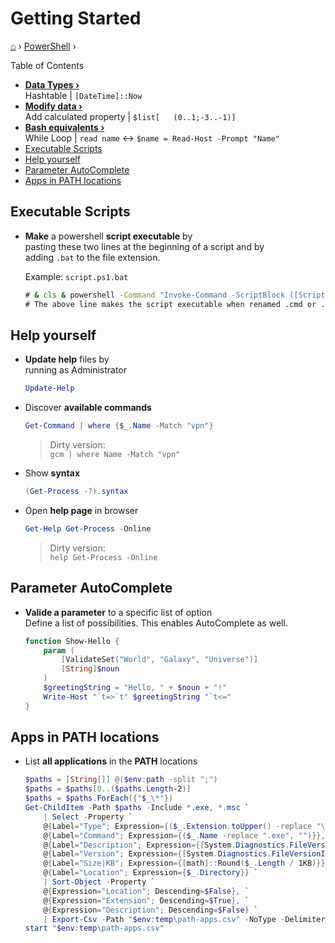 <h1> Getting Started </h1>

[⌂](../../README.md) › [PowerShell](../../README.md#powershell) ›

Table of Contents
- **[Data Types ›](data-types.md)**  
    Hashtable | `[DateTime]::Now`
- **[Modify data ›](modify.md)**  
    Add calculated property | `$list[	(0..1;-3..-1)]`
- **[Bash equivalents ›](bash-equivalents.md)**  
    While Loop | `read name` <-> `$name = Read-Host -Prompt "Name"`
- [Executable Scripts](#executable-scripts)
- [Help yourself](#help-yourself)
- [Parameter AutoComplete](#parameter-autocomplete)
- [Apps in PATH locations](#apps-in-path-locations)

## Executable Scripts

- **Make** a powershell **script executable** by  
    pasting these two lines at the beginning of a script and by  
    adding `.bat` to the file extension.
    
    Example: `script.ps1.bat`  
    ```cmd
    # & cls & powershell -Command "Invoke-Command -ScriptBlock ([ScriptBlock]::Create(((Get-Content """%0""") -join """`n""")))" & exit
    # The above line makes the script executable when renamed .cmd or .bat
    ```

## Help yourself

- **Update help** files by  
	running as Administrator
    ```powershell
    Update-Help
    ```

- Discover **available commands**
	```powershell
	Get-Command | where {$_.Name -Match "vpn"}
	```
	> Dirty version:  
	> `gcm | where Name -Match "vpn"`


- Show **syntax**
	```powershell
	(Get-Process -?).syntax
	```

- Open **help page** in browser
	```powershell
	Get-Help Get-Process -Online
	```
	> Dirty version:  
	> `help Get-Process -Online`


## Parameter AutoComplete

- **Valide a parameter** to a specific list of option  
    Define a list of possibilities. This enables AutoComplete as well.

    ```powershell
    function Show-Hello {
        param (
            [ValidateSet("World", "Galaxy", "Universe")]
            [String]$noun
        )
        $greetingString = "Hello, " + $noun + "!"
        Write-Host "`t=>`t" $greetingString "`t<="
    }
    ```

## Apps in PATH locations

- List **all applications** in the **PATH** locations

    ```powershell
    $paths = [String[]] @($env:path -split ";") 
    $paths = $paths[0..($paths.Length-2)]
    $paths = $paths.ForEach({"$_\*"})
    Get-ChildItem -Path $paths -Include *.exe, *.msc `
        | Select -Property `
        @{Label="Type"; Expression={($_.Extension.toUpper() -replace "\`.","")}}, `
        @{Label="Command"; Expression={($_.Name -replace ".exe", "")}}, `
        @{Label="Description"; Expression={[System.Diagnostics.FileVersionInfo]::GetVersionInfo($_).FileDescription}}, `
        @{Label="Version"; Expression={[System.Diagnostics.FileVersionInfo]::GetVersionInfo($_).FileVersion}}, `
        @{Label="Size|KB"; Expression={[math]::Round($_.Length / 1KB)}}, `
        @{Label="Location"; Expression={$_.Directory}} `
        | Sort-Object -Property `
        @{Expression="Location"; Descending=$False}, `
        @{Expression="Extension"; Descending=$True}, `
        @{Expression="Description"; Descending=$False} `
        | Export-Csv -Path "$env:temp\path-apps.csv" -NoType -Delimiter ";"
    start "$env:temp\path-apps.csv"
    ```